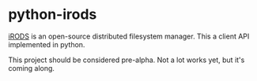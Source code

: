 python-irods
============

[iRODS](https://www.irods.org) is an open-source distributed filesystem manager.  This a client API implemented in python.

This project should be considered pre-alpha. Not a lot works yet, but it's coming along.
